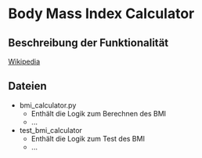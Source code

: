 # Body Mass Index Calculator

## Beschreibung der Funktionalität

[Wikipedia](https://de.wikipedia.org/wiki/Body-Mass-Index)

## Dateien

* bmi_calculator.py
  * Enthält die Logik zum Berechnen des BMI
  * ...
* test_bmi_calculator
  * Enthält die Logik zum Test des BMI
  * ...
  
